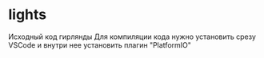 # lights
Исходный код гирлянды
Для компиляции кода нужно установить срезу VSCode и внутри нее установить плагин "PlatformIO"
